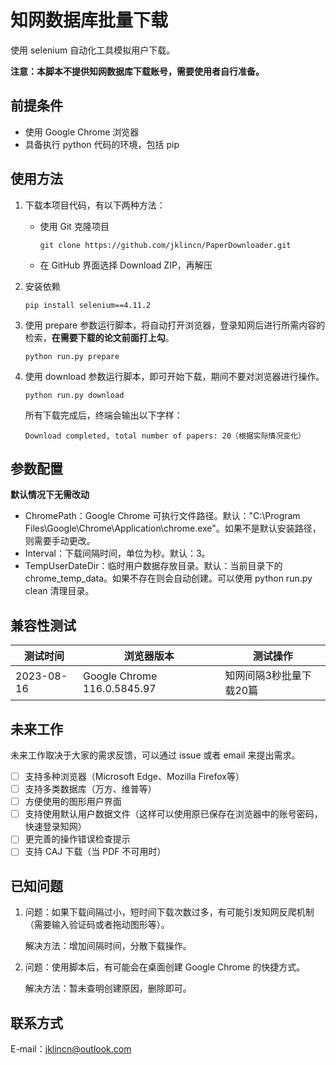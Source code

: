 # 知网数据库批量下载

使用 selenium 自动化工具模拟用户下载。

**注意：本脚本不提供知网数据库下载账号，需要使用者自行准备。**

## 前提条件

- 使用 Google Chrome 浏览器
- 具备执行 python 代码的环境，包括 pip

## 使用方法

1. 下载本项目代码，有以下两种方法：

   - 使用 Git 克隆项目

     ```
     git clone https://github.com/jklincn/PaperDownloader.git
     ```

   - 在 GitHub 界面选择 Download ZIP，再解压

2. 安装依赖

   ```
   pip install selenium==4.11.2
   ```

3. 使用 prepare 参数运行脚本，将自动打开浏览器，登录知网后进行所需内容的检索，**在需要下载的论文前面打上勾**。

   ```
   python run.py prepare
   ```

4. 使用 download 参数运行脚本，即可开始下载，期间不要对浏览器进行操作。

   ```
   python run.py download
   ```

   所有下载完成后，终端会输出以下字样：

   ```
   Download completed, total number of papers: 20（根据实际情况变化）
   ```

## 参数配置

**默认情况下无需改动**

- ChromePath：Google Chrome 可执行文件路径。默认："C:\Program Files\Google\Chrome\Application\chrome.exe"。如果不是默认安装路径，则需要手动更改。
- Interval：下载间隔时间，单位为秒。默认：3。
- TempUserDateDir：临时用户数据存放目录。默认：当前目录下的 chrome_temp_data。如果不存在则会自动创建。可以使用 python run.py clean 清理目录。

## 兼容性测试

| 测试时间   | 浏览器版本                  | 测试操作                |
| ---------- | --------------------------- | ----------------------- |
| 2023-08-16 | Google Chrome 116.0.5845.97 | 知网间隔3秒批量下载20篇 |

## 未来工作

未来工作取决于大家的需求反馈，可以通过 issue 或者 email 来提出需求。

- [ ] 支持多种浏览器（Microsoft Edge、Mozilla Firefox等）
- [ ] 支持多类数据库（万方、维普等）
- [ ] 方便使用的图形用户界面
- [ ] 支持使用默认用户数据文件（这样可以使用原已保存在浏览器中的账号密码，快速登录知网）
- [ ] 更完善的操作错误检查提示
- [ ] 支持 CAJ 下载（当 PDF 不可用时）

## 已知问题

1. 问题：如果下载间隔过小，短时间下载次数过多，有可能引发知网反爬机制（需要输入验证码或者拖动图形等）。

   解决方法：增加间隔时间，分散下载操作。

2. 问题：使用脚本后，有可能会在桌面创建 Google Chrome 的快捷方式。

   解决方法：暂未查明创建原因，删除即可。

## 联系方式

E-mail：jklincn@outlook.com

